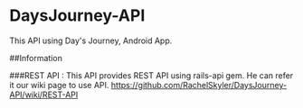 DaysJourney-API
===============

This API using Day's Journey, Android App. 

##Information

  ###REST API
  : This API provides REST API using rails-api gem. 
  He can refer it our wiki page to use API. 
  <https://github.com/RachelSkyler/DaysJourney-API/wiki/REST-API>
